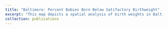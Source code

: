 ```yaml
---
title: "Baltimore: Percent Babies Born Below Satifactory Birthweight"
excerpt: "This map depicts a spatial analysis of birth weights in Baltimore and its relationship to known sources of air pollution like transportation and industry. <br/><img src='/images/baltimore.png'>"
collection: publications
---
```

